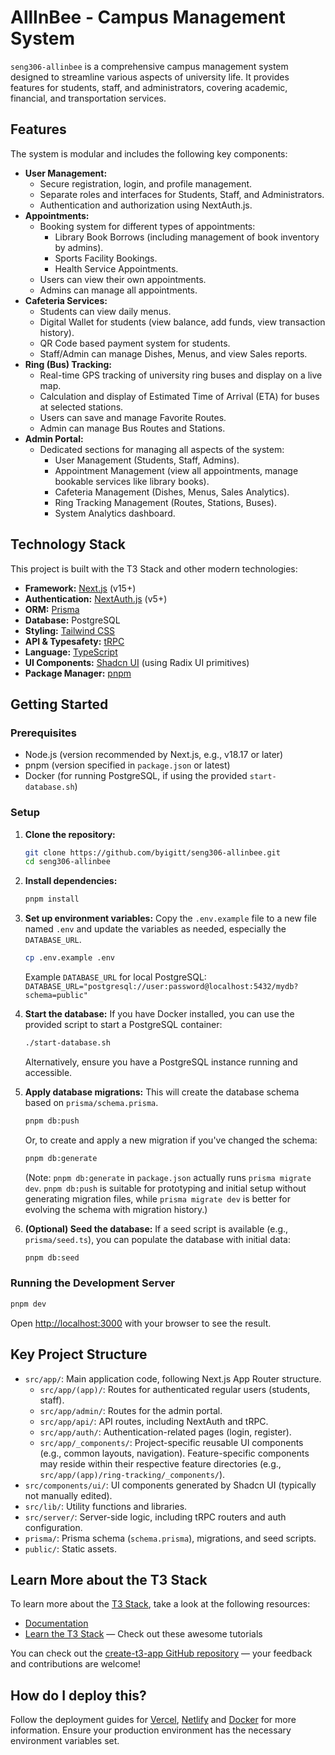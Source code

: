 # AllInBee - Campus Management System

`seng306-allinbee` is a comprehensive campus management system designed to streamline various aspects of university life. It provides features for students, staff, and administrators, covering academic, financial, and transportation services.

## Features

The system is modular and includes the following key components:

*   **User Management:**
    *   Secure registration, login, and profile management.
    *   Separate roles and interfaces for Students, Staff, and Administrators.
    *   Authentication and authorization using NextAuth.js.
*   **Appointments:**
    *   Booking system for different types of appointments:
        *   Library Book Borrows (including management of book inventory by admins).
        *   Sports Facility Bookings.
        *   Health Service Appointments.
    *   Users can view their own appointments.
    *   Admins can manage all appointments.
*   **Cafeteria Services:**
    *   Students can view daily menus.
    *   Digital Wallet for students (view balance, add funds, view transaction history).
    *   QR Code based payment system for students.
    *   Staff/Admin can manage Dishes, Menus, and view Sales reports.
*   **Ring (Bus) Tracking:**
    *   Real-time GPS tracking of university ring buses and display on a live map.
    *   Calculation and display of Estimated Time of Arrival (ETA) for buses at selected stations.
    *   Users can save and manage Favorite Routes.
    *   Admin can manage Bus Routes and Stations.
*   **Admin Portal:**
    *   Dedicated sections for managing all aspects of the system:
        *   User Management (Students, Staff, Admins).
        *   Appointment Management (view all appointments, manage bookable services like library books).
        *   Cafeteria Management (Dishes, Menus, Sales Analytics).
        *   Ring Tracking Management (Routes, Stations, Buses).
        *   System Analytics dashboard.

## Technology Stack

This project is built with the T3 Stack and other modern technologies:

*   **Framework:** [Next.js](https://nextjs.org) (v15+)
*   **Authentication:** [NextAuth.js](https://next-auth.js.org) (v5+)
*   **ORM:** [Prisma](https://prisma.io)
*   **Database:** PostgreSQL
*   **Styling:** [Tailwind CSS](https://tailwindcss.com)
*   **API & Typesafety:** [tRPC](https://trpc.io)
*   **Language:** [TypeScript](https://www.typescriptlang.org/)
*   **UI Components:** [Shadcn UI](https://ui.shadcn.com/) (using Radix UI primitives)
*   **Package Manager:** [pnpm](https://pnpm.io/)

## Getting Started

### Prerequisites

*   Node.js (version recommended by Next.js, e.g., v18.17 or later)
*   pnpm (version specified in `package.json` or latest)
*   Docker (for running PostgreSQL, if using the provided `start-database.sh`)

### Setup

1.  **Clone the repository:**
    ```bash
    git clone https://github.com/byigitt/seng306-allinbee.git
    cd seng306-allinbee
    ```

2.  **Install dependencies:**
    ```bash
    pnpm install
    ```

3.  **Set up environment variables:**
    Copy the `.env.example` file to a new file named `.env` and update the variables as needed, especially the `DATABASE_URL`.
    ```bash
    cp .env.example .env
    ```
    Example `DATABASE_URL` for local PostgreSQL:
    `DATABASE_URL="postgresql://user:password@localhost:5432/mydb?schema=public"`

4.  **Start the database:**
    If you have Docker installed, you can use the provided script to start a PostgreSQL container:
    ```bash
    ./start-database.sh
    ```
    Alternatively, ensure you have a PostgreSQL instance running and accessible.

5.  **Apply database migrations:**
    This will create the database schema based on `prisma/schema.prisma`.
    ```bash
    pnpm db:push
    ```
    Or, to create and apply a new migration if you've changed the schema:
    ```bash
    pnpm db:generate
    ```
    (Note: `pnpm db:generate` in `package.json` actually runs `prisma migrate dev`. `pnpm db:push` is suitable for prototyping and initial setup without generating migration files, while `prisma migrate dev` is better for evolving the schema with migration history.)

6.  **(Optional) Seed the database:**
    If a seed script is available (e.g., `prisma/seed.ts`), you can populate the database with initial data:
    ```bash
    pnpm db:seed
    ```

### Running the Development Server

```bash
pnpm dev
```
Open [http://localhost:3000](http://localhost:3000) with your browser to see the result.

## Key Project Structure

*   `src/app/`: Main application code, following Next.js App Router structure.
    *   `src/app/(app)/`: Routes for authenticated regular users (students, staff).
    *   `src/app/admin/`: Routes for the admin portal.
    *   `src/app/api/`: API routes, including NextAuth and tRPC.
    *   `src/app/auth/`: Authentication-related pages (login, register).
    *   `src/app/_components/`: Project-specific reusable UI components (e.g., common layouts, navigation). Feature-specific components may reside within their respective feature directories (e.g., `src/app/(app)/ring-tracking/_components/`).
*   `src/components/ui/`: UI components generated by Shadcn UI (typically not manually edited).
*   `src/lib/`: Utility functions and libraries.
*   `src/server/`: Server-side logic, including tRPC routers and auth configuration.
*   `prisma/`: Prisma schema (`schema.prisma`), migrations, and seed scripts.
*   `public/`: Static assets.

## Learn More about the T3 Stack

To learn more about the [T3 Stack](https://create.t3.gg/), take a look at the following resources:

-   [Documentation](https://create.t3.gg/)
-   [Learn the T3 Stack](https://create.t3.gg/en/faq#what-learning-resources-are-currently-available) — Check out these awesome tutorials

You can check out the [create-t3-app GitHub repository](https://github.com/t3-oss/create-t3-app) — your feedback and contributions are welcome!

## How do I deploy this?

Follow the deployment guides for [Vercel](https://create.t3.gg/en/deployment/vercel), [Netlify](https://create.t3.gg/en/deployment/netlify) and [Docker](https://create.t3.gg/en/deployment/docker) for more information. Ensure your production environment has the necessary environment variables set.